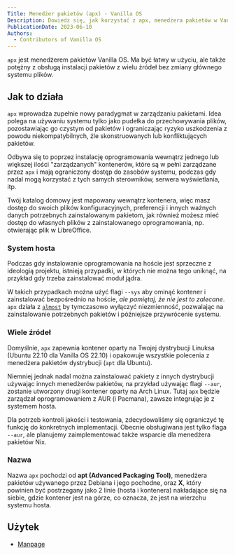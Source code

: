 ```yaml
---
Title: Menedżer pakietów (apx) - Vanilla OS
Description: Dowiedz się, jak korzystać z apx, menedżera pakietów w Vanilla OS
PublicationDate: 2023-06-10
Authors: 
  - Contributors of Vanilla OS
---
```


`apx` jest menedżerem pakietów Vanilla OS. Ma być łatwy w użyciu, ale także
potężny z obsługą instalacji pakietów z wielu źródeł bez zmiany głównego
systemu plików.

## Jak to działa

`apx` wprowadza zupełnie nowy paradygmat w zarządzaniu pakietami. Idea polega
na używaniu systemu tylko jako pudełka do przechowywania plików, pozostawiając
go czystym od pakietów i ograniczając ryzyko uszkodzenia z powodu niekompatybilnych,
źle skonstruowanych lub konfliktujących pakietów.

Odbywa się to poprzez instalację oprogramowania wewnątrz jednego lub większej
ilości "zarządzanych" kontenerów, które są w pełni zarządzane przez `apx` i mają
ograniczony dostęp do zasobów systemu, podczas gdy nadal mogą korzystać z
tych samych sterowników, serwera wyświetlania, itp.

Twój katalog domowy jest mapowany wewnątrz kontenera, więc masz dostęp do
swoich plików konfiguracyjnych, preferencji i innych ważnych danych potrzebnych
zainstalowanym pakietom, jak również możesz mieć dostęp do własnych plików z
zainstalowanego oprogramowania, np. otwierając plik w LibreOffice.

### System hosta

Podczas gdy instalowanie oprogramowania na hoście jest sprzeczne z ideologią
projektu, istnieją przypadki, w których nie można tego uniknąć, na przykład
gdy trzeba zainstalować moduł jądra.

W takich przypadkach można użyć flagi `--sys` aby ominąć kontener i zainstalować
bezpośrednio na hoście, *ale pamiętaj, że nie jest to zalecane*. `apx` działa
z [`almost`](/docs/almost) by tymczasowo wyłączyć niezmienność, pozwalając na
zainstalowanie potrzebnych pakietów i późniejsze przywrócenie systemu.

### Wiele źródeł

Domyślnie, `apx` zapewnia kontener oparty na Twojej dystrybucji Linuksa (Ubuntu
22.10 dla Vanilla OS 22.10) i opakowuje wszystkie polecenia z menedżera pakietów
dystrybucji (`apt` dla Ubuntu).

Niemniej jednak nadal można zainstalować pakiety z innych dystrybucji używając
innych menedżerów pakietów, na przykład używając flagi `--aur`, zostanie utworzony
drugi kontener oparty na Arch Linux. Tutaj `apx` będzie zarządzał oprogramowaniem
z AUR (i Pacmana), zawsze integrując je z systemem hosta.

Dla potrzeb kontroli jakości i testowania, zdecydowaliśmy się ograniczyć tę funkcję
do konkretnych implementacji. Obecnie obsługiwana jest tylko flaga `--aur`, ale
planujemy zaimplementować także wsparcie dla menedżera pakietów Nix.

### Nazwa

Nazwa `apx` pochodzi od **apt (Advanced Packaging Tool)**, menedżera pakietów
używanego przez Debiana i jego pochodne, oraz **X**, który powinien być postrzegany
jako 2 linie (hosta i kontenera) nakładające się na siebie, gdzie kontener jest na
górze, co oznacza, że jest na wierzchu systemu hosta.

## Użytek

- [Manpage](apx-manpage)
